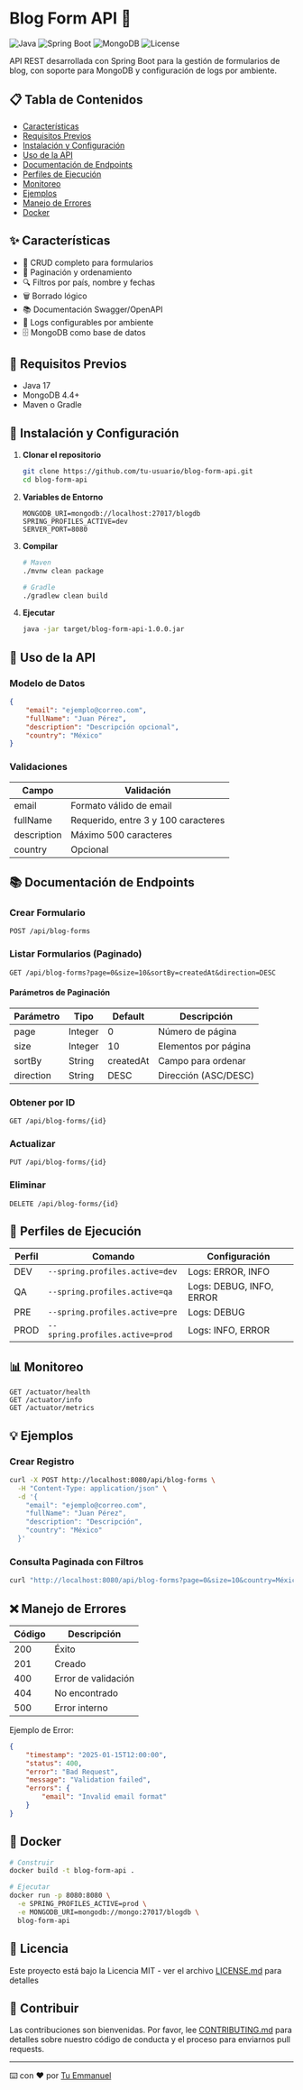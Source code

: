 # Blog Form API 📝

![Java](https://img.shields.io/badge/Java-17-orange)
![Spring Boot](https://img.shields.io/badge/Spring%20Boot-3.2.0-brightgreen)
![MongoDB](https://img.shields.io/badge/MongoDB-4.4%2B-green)
![License](https://img.shields.io/badge/license-MIT-blue)

API REST desarrollada con Spring Boot para la gestión de formularios de blog, con soporte para MongoDB y configuración de logs por ambiente.

## 📋 Tabla de Contenidos
- [Características](#-características)
- [Requisitos Previos](#-requisitos-previos)
- [Instalación y Configuración](#-instalación-y-configuración)
- [Uso de la API](#-uso-de-la-api)
- [Documentación de Endpoints](#-documentación-de-endpoints)
- [Perfiles de Ejecución](#-perfiles-de-ejecución)
- [Monitoreo](#-monitoreo)
- [Ejemplos](#-ejemplos)
- [Manejo de Errores](#-manejo-de-errores)
- [Docker](#-docker)

## ✨ Características

* 📌 CRUD completo para formularios
* 📄 Paginación y ordenamiento
* 🔍 Filtros por país, nombre y fechas
* 🗑️ Borrado lógico
* 📚 Documentación Swagger/OpenAPI
* 📝 Logs configurables por ambiente
* 🗄️ MongoDB como base de datos

## 🔧 Requisitos Previos

* Java 17
* MongoDB 4.4+
* Maven o Gradle

## 🚀 Instalación y Configuración

1. **Clonar el repositorio**
   ```bash
   git clone https://github.com/tu-usuario/blog-form-api.git
   cd blog-form-api
   ```

2. **Variables de Entorno**
   ```properties
   MONGODB_URI=mongodb://localhost:27017/blogdb
   SPRING_PROFILES_ACTIVE=dev
   SERVER_PORT=8080
   ```

3. **Compilar**
   ```bash
   # Maven
   ./mvnw clean package

   # Gradle
   ./gradlew clean build
   ```

4. **Ejecutar**
   ```bash
   java -jar target/blog-form-api-1.0.0.jar
   ```

## 🔄 Uso de la API

### Modelo de Datos
```json
{
    "email": "ejemplo@correo.com",
    "fullName": "Juan Pérez",
    "description": "Descripción opcional",
    "country": "México"
}
```

### Validaciones
| Campo | Validación |
|-------|------------|
| email | Formato válido de email |
| fullName | Requerido, entre 3 y 100 caracteres |
| description | Máximo 500 caracteres |
| country | Opcional |

## 📚 Documentación de Endpoints

### Crear Formulario
```http
POST /api/blog-forms
```

### Listar Formularios (Paginado)
```http
GET /api/blog-forms?page=0&size=10&sortBy=createdAt&direction=DESC
```

#### Parámetros de Paginación
| Parámetro | Tipo | Default | Descripción |
|-----------|------|---------|-------------|
| page | Integer | 0 | Número de página |
| size | Integer | 10 | Elementos por página |
| sortBy | String | createdAt | Campo para ordenar |
| direction | String | DESC | Dirección (ASC/DESC) |

### Obtener por ID
```http
GET /api/blog-forms/{id}
```

### Actualizar
```http
PUT /api/blog-forms/{id}
```

### Eliminar
```http
DELETE /api/blog-forms/{id}
```

## 🔧 Perfiles de Ejecución

| Perfil | Comando | Configuración |
|--------|---------|---------------|
| DEV | `--spring.profiles.active=dev` | Logs: ERROR, INFO |
| QA | `--spring.profiles.active=qa` | Logs: DEBUG, INFO, ERROR |
| PRE | `--spring.profiles.active=pre` | Logs: DEBUG |
| PROD | `--spring.profiles.active=prod` | Logs: INFO, ERROR |

## 📊 Monitoreo

```http
GET /actuator/health
GET /actuator/info
GET /actuator/metrics
```

## 💡 Ejemplos

### Crear Registro
```bash
curl -X POST http://localhost:8080/api/blog-forms \
  -H "Content-Type: application/json" \
  -d '{
    "email": "ejemplo@correo.com",
    "fullName": "Juan Pérez",
    "description": "Descripción",
    "country": "México"
  }'
```

### Consulta Paginada con Filtros
```bash
curl "http://localhost:8080/api/blog-forms?page=0&size=10&country=México"
```

## ❌ Manejo de Errores

| Código | Descripción |
|--------|-------------|
| 200 | Éxito |
| 201 | Creado |
| 400 | Error de validación |
| 404 | No encontrado |
| 500 | Error interno |

Ejemplo de Error:
```json
{
    "timestamp": "2025-01-15T12:00:00",
    "status": 400,
    "error": "Bad Request",
    "message": "Validation failed",
    "errors": {
        "email": "Invalid email format"
    }
}
```

## 🐳 Docker

```bash
# Construir
docker build -t blog-form-api .

# Ejecutar
docker run -p 8080:8080 \
  -e SPRING_PROFILES_ACTIVE=prod \
  -e MONGODB_URI=mongodb://mongo:27017/blogdb \
  blog-form-api
```

## 📄 Licencia

Este proyecto está bajo la Licencia MIT - ver el archivo [LICENSE.md](LICENSE.md) para detalles

## 🤝 Contribuir

Las contribuciones son bienvenidas. Por favor, lee [CONTRIBUTING.md](CONTRIBUTING.md) para detalles sobre nuestro código de conducta y el proceso para enviarnos pull requests.

---
⌨️ con ❤️ por [Tu Emmanuel](https://github.com/global-manu-man)